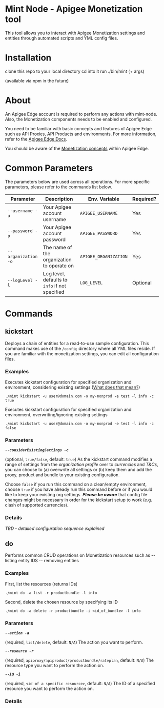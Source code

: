 # Mint Node - Apigee Monetization tool

This tool allows you to interact with Apigee Monetization settings and entities through automated scripts and YML config files.


# Installation

clone this repo to your local directory
cd into it
run ./bin/mint (+ args)

(available via npm in the future)


# About

An Apigee Edge account is required to perform any actions with mint-node. Also, the Monetization components needs to be enabled and configured.

You need to be familiar with basic concepts and features of Apigee Edge such as API Proxies, API Products and environments. For more information, refer to the [Apigee Edge Docs](http://docs.apigee.com).

You should be aware of the [Monetization concepts](https://docs.apigee.com/api-platform/monetization/basics-monetization) within Apigee Edge. 



# Common Parameters

The parameters below are used across all operations. For more specific parameters, please refer to the commands list below.

|Parameter      | Description   | Env. Variable | Required?
|---------------| --------------| --------------|------------|
| `--username -u` | Your Apigee account username | `APIGEE_USERNAME` | Yes |
| `--password -p` | Your Apigee account password | `APIGEE_PASSWORD` | Yes |
| `--organization -o` | The name of the organization to operate on| `APIGEE_ORGANIZATION` | Yes |
| `--logLevel -l` | Log level, defaults to `info` if not specified | `LOG_LEVEL` | Optional |


# Commands


## kickstart

Deploys a chain of entities for a read-to-use sample configuration. This command makes use of the `/config` directory where all YML files reside.
If you are familiar with the monetization settings, you can edit all configuration files.

### Examples

Executes kickstart configuration for specified organization and environment, considering existing settings ([What does that mean?](#Parameters))

```./mint kickstart -u user@domain.com -o my-nonprod -e test -l info -c true```

Executes kickstart configuration for specified organization and environment, overwriting/ignoring existing settings 

```./mint kickstart -u user@domain.com -o my-nonprod -e test -l info -c false```


### Parameters

***```--considerExistingSettings -c```***

(optional, `true/false`, default: `true`)
As the kickstart command modifies a range of settings from the _organization profile_ over to _currencies_ and _T&Cs_, you can choose to (a) overwrite all settings or (b) keep them and add the proxy, product and bundle to your existing configuration.

Choose `false` if you run this command on a clean/empty environment, choose `true` if you have already run this command before or if you would like to keep your existing org settings. ***Please be aware*** that config file changes might be necessary in order for the kickstart setup to work (e.g. clash of supported currencies).

### Details

_TBD - detailed configuration sequence explained_

## do

Performs common CRUD operations on Monetization resources such as
-- listing entity IDS
-- removing entities

### Examples

First, list the resources (returns IDs)

```./mint do -a list -r productbundle -l info```

Second, delete the chosen resource by specifying its ID

```./mint do -a delete -r productbundle -i <id_of_bundle> -l info```

### Parameters

***```--action -a```***

(required, `list/delete`, default: `N/A`)
The action you want to perform.

***```--resource -r```***

(required, `apiproxy/apiproduct/productbundle/rateplan`, default: `N/A`)
The resource type you want to perform the action on.

***```--id -i```***

(required, `<id of a specific resource>`, default: `N/A`)
The ID of a specified resource you want to perform the action on.


### Details


